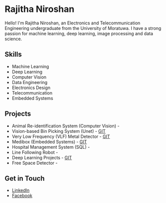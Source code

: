 # Rajitha Niroshan

Hello! I'm Rajitha Niroshan, an Electronics and Telecommunication Engineering undergraduate from the University of Moratuwa. I have a strong passion for machine learning, deep learning, image processing and data science.

## Skills
- Machine Learning
- Deep Learning
- Computer Vision
- Data Engineering
- Electronics Design
- Telecommunication
- Embedded Systems

## Projects
- Animal Re-identification System (Computer Vision) - []()
- Vision-based Bin Picking System (Unet) -  [GIT](https://github.com/niroshan21/Vision-based-Bin-Picking-System)
- Very Low Frequency (VLF) Metal Detector -  [GIT](https://github.com/niroshan21/Metal-Detector)
- Medibox (Embedded Systems)  - [GIT](https://github.com/niroshan21/Medibox)
- Hospital Management System (SQL) - []()
- Line Following Robot - []()
- Deep Learning Projects - [GIT](https://github.com/niroshan21/Deep-Learning)
- Free Space Detector -  []()

## Get in Touch
- [LinkedIn](www.linkedin.com/in/nirorajitha)
- [Facebook](https://www.facebook.com/profile.php?id=100008446302319&mibextid=LQQJ4d)
